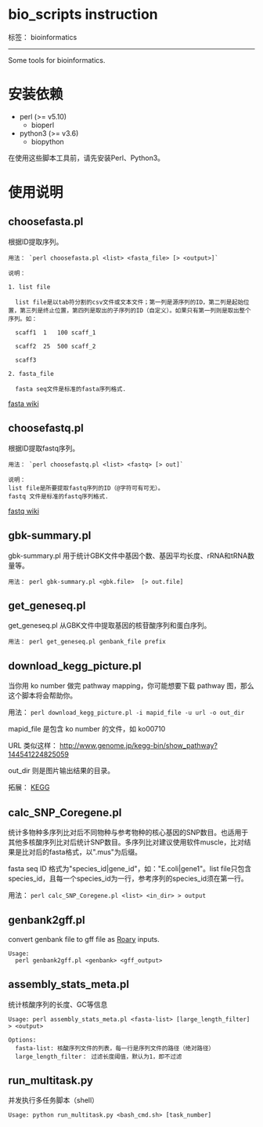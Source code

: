 ﻿# bio_scripts instruction

标签： bioinformatics

---

Some tools for bioinformatics.

# 安装依赖

- perl (>= v5.10)
  - bioperl
- python3 (>= v3.6)
  - biopython

在使用这些脚本工具前，请先安装Perl、Python3。

# 使用说明

## choosefasta.pl

根据ID提取序列。

```
用法： `perl choosefasta.pl <list> <fasta_file> [> <output>]` 

说明：

1. list file

  list file是以tab符分割的csv文件或文本文件；第一列是源序列的ID，第二列是起始位置，第三列是终止位置，第四列是取出的子序列的ID（自定义）。如果只有第一列则是取出整个序列。如：

  scaff1  1   100 scaff_1

  scaff2  25  500 scaff_2

  scaff3

2. fasta_file

  fasta seq文件是标准的fasta序列格式.
```

[fasta wiki](https://en.wikipedia.org/wiki/FASTA_format)


## choosefastq.pl

根据ID提取fastq序列。

```
用法： `perl choosefastq.pl <list> <fastq> [> out]` 

说明：
list file是所要提取fastq序列的ID（@字符可有可无）。
fastq 文件是标准的fastq序列格式.
```

[fastq wiki](https://en.wikipedia.org/wiki/FASTQ_format)


## gbk-summary.pl

gbk-summary.pl 用于统计GBK文件中基因个数、基因平均长度、rRNA和tRNA数量等。

```
用法： perl gbk-summary.pl <gbk.file>  [> out.file]
```


## get_geneseq.pl

get_geneseq.pl 从GBK文件中提取基因的核苷酸序列和蛋白序列。

```
用法： perl get_geneseq.pl genbank_file prefix
```


## download_kegg_picture.pl

当你用 ko number 做完 pathway mapping，你可能想要下载 pathway 图，那么这个脚本将会帮助你。

用法： `perl download_kegg_picture.pl -i mapid_file -u url -o out_dir`

mapid_file 是包含 ko number 的文件，如 ko00710

URL 类似这样： http://www.genome.jp/kegg-bin/show_pathway?144541224825059

out_dir 则是图片输出结果的目录。

拓展： [KEGG](http://www.genome.jp/kegg/)


## calc_SNP_Coregene.pl

统计多物种多序列比对后不同物种与参考物种的核心基因的SNP数目。也适用于其他多核酸序列比对后统计SNP数目。多序列比对建议使用软件muscle，比对结果是比对后的fasta格式，以".mus"为后缀。

fasta seq ID 格式为"species_id|gene_id"，如："E.coli|gene1"。list file只包含species_id，且每一个species_id为一行，参考序列的species_id须在第一行。

用法： `perl calc_SNP_Coregene.pl <list> <in_dir> > output`


## genbank2gff.pl

convert genbank file to gff file as [Roary](http://sanger-pathogens.github.io/Roary/) inputs.

```
Usage:
  perl genbank2gff.pl <genbank> <gff_output>
```


## assembly_stats_meta.pl

统计核酸序列的长度、GC等信息

```
Usage: perl assembly_stats_meta.pl <fasta-list> [large_length_filter] > <output>

Options:
  fasta-list: 核酸序列文件的列表，每一行是序列文件的路径（绝对路径）
  large_length_filter： 过滤长度阈值，默认为1，即不过滤
```


## run_multitask.py

并发执行多任务脚本（shell）

```
Usage: python run_multitask.py <bash_cmd.sh> [task_number]
```
